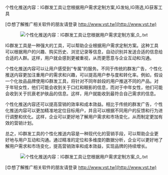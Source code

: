 个性化推送内容：IG群发工具让您根据用户需求定制方案,IG发帖,IG筛选,IG获客工具

[😍想了解推广相关软件的朋友请登录 http://www.vst.tw](http://www.vst.tw)

 <center><img src="https://vst.tw/MP4/tuiguang/png/0.png" alt="个性化推送内容：IG群发工具让您根据用户需求定制方案_0_.txt"></center>

IG群发工具是一种强大的工具，可以帮助企业根据用户需求定制方案。这种工具可以根据用户的兴趣、购买历史、浏览记录等信息，自动识别并发送合适的信息给合适的人群。这样，用户就会感到更被重视，从而更愿意与企业互动和沟通。

个性化推送内容可以让用户感受到“专属”的服务。不同于传统的群发广告，个性化推送内容更加注重用户的需求和兴趣，可以提高用户参与度和转化率。例如，假设一个化妆品品牌使用IG群发工具，将针对不同年龄段的用户推送不同的产品。对于年轻女性，他们可能会收到关于口红和眼影的信息，而对于中年女性，他们可能会收到关于抗衰老护肤品的信息。这样，用户就能收到最符合自己需求的信息。

个性化推送内容还可以提高营销的效率和成本效益。相比于传统的群发广告，个性化推送内容可以更加精准地定位目标用户，并且可以根据不同用户的反馈和行为进行调整和优化。这样，企业可以更好地了解用户需求和市场变化，从而制定更加有效的营销计划。

总之，IG群发工具的个性化推送内容是一种现代化的营销手段，可以帮助企业更好地与用户互动和沟通。通过精准的定位和多维度的数据分析，企业可以更好地了解用户需求和市场变化，提高营销效率和成本效益，实现品牌的持续增长。

 <center><img src="https://vst.tw/MP4/tuiguang/png/6.png" alt="个性化推送内容：IG群发工具让您根据用户需求定制方案_0_.txt"></center>

[😍想了解推广相关软件的朋友请登录 http://www.vst.tw](http://www.vst.tw)



